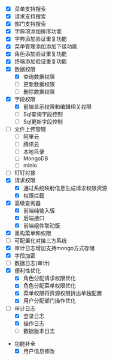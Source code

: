 - [x] 菜单支持搜索
- [x] 请求支持搜索
- [x] 部门支持搜索
- [x] 字典项添加排序功能
- [x] 字典添加验证重复功能
- [x] 菜单管理添加添加下级功能
- [x] 角色添加验证重复功能
- [x] 终端添加验证重复功能
- [x] 数据权限
  - [x] 查询数据权限
  - [ ] 更新数据权限
  - [ ] 删除数据权限
- [x] 字段权限
  - [x] 前端显示权限和编辑相关权限
  - [ ] Sql查询字段控制
  - [ ] Sql更新字段控制
- [ ] 文件上传管理
  - [ ] 阿里云
  - [ ] 腾讯云
  - [ ] 本地目录
  - [ ] MongoDB
  - [ ] minio
- [ ] 钉钉对接
- [x] 请求权限
  - [x] 通过系统映射信息生成请求权限资源
  - [x] 权限拦截
- [x] 高级查询器
  - [x] 前端纯输入版
  - [x] 后端接口
  - [x] 前端组件联动版
- [x] 重构菜单和权限
- [ ] 可配置化对接三方系统
- [x] 审计日志增加支持mongo方式存储
- [x] 字段加密
- [ ] 数据日志(审计)
- [x] 便利性优化
  - [x] 角色分配请求权限优化
  - [x] 角色分配菜单权限优化
  - [x] 菜单权限将资源权限拆出单独配置
  - [x] 用户分配部门操作优化
- [ ] 审计日志
  - [x] 登录日志
  - [x] 操作日志
  - [ ] 数据版本日志
- 功能补全
  - [x] 用户信息修改
